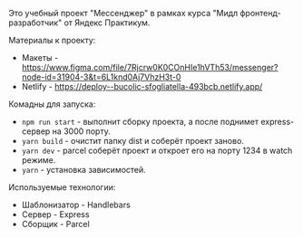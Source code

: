 Это учебный проект "Мессенджер" в рамках курса "Мидл фронтенд-разработчик" от Яндекс Практикум.

Материалы к проекту:
* Макеты - https://www.figma.com/file/7Rjcrw0K0COnHIe1hVTh53/messenger?node-id=31904-3&t=6L1knd0Aj7VhzH3t-0
* Netlify - https://deploy--bucolic-sfogliatella-493bcb.netlify.app/

Комадны для запуска:
* `npm run start` - выполнит сборку проекта, а после поднимет  express-сервер на 3000 порту.
* `yarn build` - очистит папку dist и соберёт проект заново.
* `yarn dev` - parcel соберёт проект и откроет его на порту 1234 в watch режиме.
* `yarn` - установка зависимостей.

Используемые технологии:
* Шаблонизатор - Handlebars
* Сервер - Express
* Сборщик - Parcel
